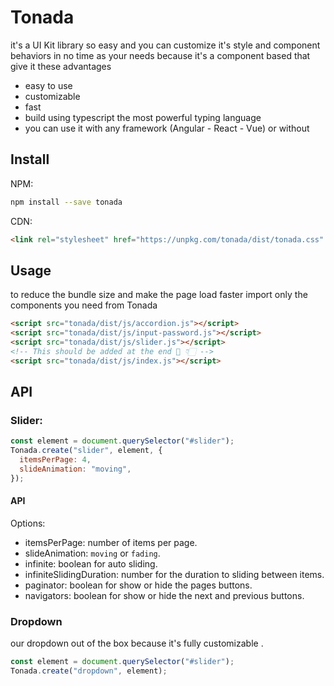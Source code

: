 # Tonada

it's a UI Kit library so easy and you can customize it's style and component behaviors in no time as your needs because it's a component based that give it these advantages

- easy to use
- customizable
- fast
- build using typescript the most powerful typing language
- you can use it with any framework (Angular - React - Vue) or without

## Install

NPM:

```bash
npm install --save tonada
```

CDN:

```html
<link rel="stylesheet" href="https://unpkg.com/tonada/dist/tonada.css" />
```

## Usage

to reduce the bundle size and make the page load faster import only the components you need from Tonada

```html
<script src="tonada/dist/js/accordion.js"></script>
<script src="tonada/dist/js/input-password.js"></script>
<script src="tonada/dist/js/slider.js"></script>
<!-- This should be added at the end 🚫 👇🏻 -->
<script src="tonada/dist/js/index.js"></script>
```

## API

### Slider:

```javascript
const element = document.querySelector("#slider");
Tonada.create("slider", element, {
  itemsPerPage: 4,
  slideAnimation: "moving",
});
```

#### API

Options:

- itemsPerPage: number of items per page.
- slideAnimation: `moving` or `fading`.
- infinite: boolean for auto sliding.
- infiniteSlidingDuration: number for the duration to sliding between items.
- paginator: boolean for show or hide the pages buttons.
- navigators: boolean for show or hide the next and previous buttons. 


### Dropdown

our dropdown out of the box because it's fully customizable .

```javascript
const element = document.querySelector("#slider");
Tonada.create("dropdown", element);
```
